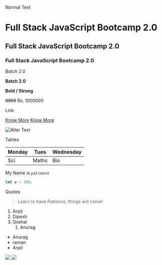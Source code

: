Normal Text

# Full Stack JavaScript Bootcamp 2.0

## Full Stack JavaScript Bootcamp 2.0

### Full Stack JavaScript Bootcamp 2.0

_Batch 2.0_

**Batch 2.0**

**Bold / Strong**

~~9999~~ Rs. 1000000

Link

[Know More](https://ineuron.ai)
[Know More](https://ineuron.ai 'Company name')

![Alter Text](https://ineuron.ai/images/ineuron-logo.png)

Tables

| Monday | Tues  | Wednesday |
| ------ | ----- | --------- |
| Sci    | Maths | Bio       |

My Name is `patience`

```javascript
let a = 100;
```

Quotes

> Learn to have Patience, things will come!

1. Arpit
1. Dipesh
1. Snehal
    1. Anurag

-   Anurag
-   raman
-   Arpit

![](https://img.shields.io/badge/Topic-Github-green)
![](https://img.shields.io/badge/Topic-MarkDown-yellowgreen)